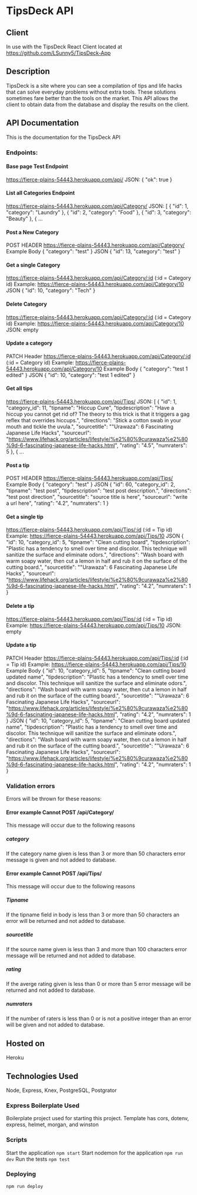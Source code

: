 # TipsDeck API

## Client
In use with the TipsDeck React Client located at https://github.com/LSunny5/TipsDeck-App 

## Description 
TipsDeck is a site where you can see a compilation of tips and life hacks that can solve everyday problems without extra tools.  These solutions sometimes fare better than the tools on the market.  This API allows the client to obtain data  from the database and display the results on the client.  

## API Documentation
This is the documentation for the TipsDeck API

### Endpoints: 
#### Base page Test Endpoint 
https://fierce-plains-54443.herokuapp.com/api/ 
JSON:  { "ok": true }

#### List all Categories Endpoint
https://fierce-plains-54443.herokuapp.com/api/Category/
JSON:  [
    {
        "id": 1,
        "category": "Laundry"
    },
    {
        "id": 2,
        "category": "Food"
    },
    {
        "id": 3,
        "category": "Beauty"
    },
    {   ...

#### Post a New Category
POST HEADER https://fierce-plains-54443.herokuapp.com/api/Category/ 
Example Body 
{ 
	"category": "test"
}
JSON 
{
    "id": 13,
    "category": "test"
}

#### Get a single Category
https://fierce-plains-54443.herokuapp.com/api/Category/:id (:id = Category id) 
Example: 
https://fierce-plains-54443.herokuapp.com/api/Category/10
JSON 
{
    "id": 10,
    "category": "Tech"
}

#### Delete Category
https://fierce-plains-54443.herokuapp.com/api/Category/:id (:id = Category id) 
Example: 
https://fierce-plains-54443.herokuapp.com/api/Category/10
JSON: empty

#### Update a category
PATCH Header https://fierce-plains-54443.herokuapp.com/api/Category/:id (:id = Category id) 
Example: 
https://fierce-plains-54443.herokuapp.com/api/Category/10
Example Body 
{ 
	"category": "test 1 edited"
}
JSON 
{
    "id": 10,
    "category": "test 1 edited"
}

#### Get all tips
https://fierce-plains-54443.herokuapp.com/api/Tips/
JSON:  [
    {
        "id": 1,
        "category_id": 11,
        "tipname": "Hiccup Cure",
        "tipdescription": "Have a hiccup you cannot get rid of?  The theory to this trick is that it triggers a gag reflex that overrides hiccups.",
        "directions": "Stick a cotton swab in your mouth and tickle the uvula.",
        "sourcetitle": "\"Urawaza\": 6 Fascinating Japanese Life Hacks",
        "sourceurl": "https://www.lifehack.org/articles/lifestyle/%e2%80%9curawaza%e2%80%9d-6-fascinating-japanese-life-hacks.html",
        "rating": "4.5",
        "numraters": 5
    },
    {   ...

#### Post a tip
POST HEADER https://fierce-plains-54443.herokuapp.com/api/Tips/ 
Example Body 
{ 
	"category": "test"
}
JSON 
{
    "id": 60,
    "category_id": 2,
    "tipname": "test post",
    "tipdescription": "test post description.",
    "directions": "test post direction",
    "sourcetitle": "source title is here",
    "sourceurl": "write a url here",
    "rating": "4.2",
    "numraters": 1
}

#### Get a single tip 
https://fierce-plains-54443.herokuapp.com/api/Tips/:id (:id = Tip id) 
Example: 
https://fierce-plains-54443.herokuapp.com/api/Tips/10
JSON 
{
    "id": 10,
    "category_id": 5,
    "tipname": "Clean cutting board",
    "tipdescription": "Plastic has a tendency to smell over time and discolor.  This technique will sanitize the surface and eliminate odors.",
    "directions": "Wash board with warm soapy water, then cut a lemon in half and rub it on the surface of the cutting board.",
    "sourcetitle": "\"Urawaza\": 6 Fascinating Japanese Life Hacks",
    "sourceurl": "https://www.lifehack.org/articles/lifestyle/%e2%80%9curawaza%e2%80%9d-6-fascinating-japanese-life-hacks.html",
    "rating": "4.2",
    "numraters": 1
}

#### Delete a tip
https://fierce-plains-54443.herokuapp.com/api/Tips/:id (:id = Tip id) 
Example: 
https://fierce-plains-54443.herokuapp.com/api/Tips/10
JSON: empty

#### Update a tip
PATCH Header https://fierce-plains-54443.herokuapp.com/api/Tips/:id (:id = Tip id) 
Example: 
https://fierce-plains-54443.herokuapp.com/api/Tips/10
Example Body 
{ 
	"id": 10,
    "category_id": 5,
    "tipname": "Clean cutting board updated name",
    "tipdescription": "Plastic has a tendency to smell over time and discolor.  This technique will sanitize the surface and eliminate odors.",
    "directions": "Wash board with warm soapy water, then cut a lemon in half and rub it on the surface of the cutting board.",
    "sourcetitle": "\"Urawaza\": 6 Fascinating Japanese Life Hacks",
    "sourceurl": "https://www.lifehack.org/articles/lifestyle/%e2%80%9curawaza%e2%80%9d-6-fascinating-japanese-life-hacks.html",
    "rating": "4.2",
    "numraters": 1
}
JSON 
{
    "id": 10,
    "category_id": 5,
    "tipname": "Clean cutting board  updated name",
    "tipdescription": "Plastic has a tendency to smell over time and discolor.  This technique will sanitize the surface and eliminate odors.",
    "directions": "Wash board with warm soapy water, then cut a lemon in half and rub it on the surface of the cutting board.",
    "sourcetitle": "\"Urawaza\": 6 Fascinating Japanese Life Hacks",
    "sourceurl": "https://www.lifehack.org/articles/lifestyle/%e2%80%9curawaza%e2%80%9d-6-fascinating-japanese-life-hacks.html",
    "rating": "4.2",
    "numraters": 1
}

### Validation errors 
Errors will be thrown for these reasons: 

#### Error example Cannot POST /api/Category/
This message will occur due to the following reasons
##### category
If the category name given is less than 3 or more than 50 characters error message is given and not added to database.  

#### Error example Cannot POST /api/Tips/
This message will occur due to the following reasons
##### Tipname
If the tipname field in body is less than 3 or more than 50 characters an error will be returned and not added to database.  

##### sourcetitle
If the source name given is less than 3 and more than 100 characters error message will be returned and not added to database.  

##### rating
If the averge rating given is less than 0 or more than 5 error message will be returned and not added to database.  

##### numraters
If the number of raters is less than 0 or is not a positive integer than an error will be given and not added to database.  

## Hosted on 
Heroku

## Technologies Used
Node, Express, Knex, PostgreSQL, Postgrator

### Express Boilerplate Used
Boilerplate project used for starting this project.
Template has cors, dotenv, express, helmet, morgan, and winston

### Scripts
Start the application `npm start`
Start nodemon for the application `npm run dev`
Run the tests `npm test`

### Deploying
`npm run deploy`